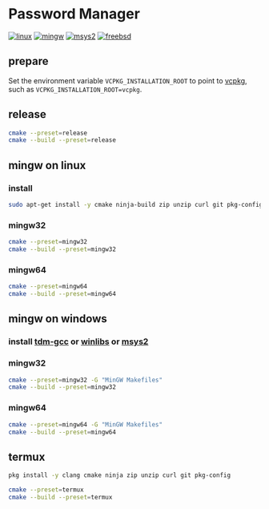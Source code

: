# Password Manager

[![linux](https://github.com/tqfx/password-manager/actions/workflows/linux.yml/badge.svg)](https://github.com/tqfx/password-manager/actions/workflows/linux.yml)
[![mingw](https://github.com/tqfx/password-manager/actions/workflows/mingw.yml/badge.svg)](https://github.com/tqfx/password-manager/actions/workflows/mingw.yml)
[![msys2](https://github.com/tqfx/password-manager/actions/workflows/msys2.yml/badge.svg)](https://github.com/tqfx/password-manager/actions/workflows/msys2.yml)
[![freebsd](https://github.com/tqfx/password-manager/actions/workflows/freebsd.yml/badge.svg)](https://github.com/tqfx/password-manager/actions/workflows/freebsd.yml)

## prepare

Set the environment variable `VCPKG_INSTALLATION_ROOT` to point to [vcpkg](https://github.com/Microsoft/vcpkg), such as `VCPKG_INSTALLATION_ROOT=vcpkg`.

## release

```bash
cmake --preset=release
cmake --build --preset=release
```

## mingw on linux

### install

```bash
sudo apt-get install -y cmake ninja-build zip unzip curl git pkg-config mingw-w64
```

### mingw32

```bash
cmake --preset=mingw32
cmake --build --preset=mingw32
```

### mingw64

```bash
cmake --preset=mingw64
cmake --build --preset=mingw64
```

## mingw on windows

### install [tdm-gcc](https://jmeubank.github.io/tdm-gcc/download) or [winlibs](https://winlibs.com) or [msys2](https://www.msys2.org)

### mingw32

```bash
cmake --preset=mingw32 -G "MinGW Makefiles"
cmake --build --preset=mingw32
```

### mingw64

```bash
cmake --preset=mingw64 -G "MinGW Makefiles"
cmake --build --preset=mingw64
```

## termux

```bash
pkg install -y clang cmake ninja zip unzip curl git pkg-config
```

```bash
cmake --preset=termux
cmake --build --preset=termux
```
